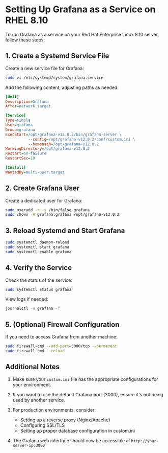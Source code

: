 # Setting Up Grafana as a Service on RHEL 8.10

To run Grafana as a service on your Red Hat Enterprise Linux 8.10 server, follow these steps:

## 1. Create a Systemd Service File

Create a new service file for Grafana:

```bash
sudo vi /etc/systemd/system/grafana.service
```

Add the following content, adjusting paths as needed:

```ini
[Unit]
Description=Grafana
After=network.target

[Service]
Type=simple
User=grafana
Group=grafana
ExecStart=/opt/grafana-v12.0.2/bin/grafana-server \
          --config=/opt/grafana-v12.0.2/conf/custom.ini \
          --homepath=/opt/grafana-v12.0.2
WorkingDirectory=/opt/grafana-v12.0.2
Restart=on-failure
RestartSec=10

[Install]
WantedBy=multi-user.target
```

## 2. Create Grafana User

Create a dedicated user for Grafana:

```bash
sudo useradd -r -s /bin/false grafana
sudo chown -R grafana:grafana /opt/grafana-v12.0.2
```

## 3. Reload Systemd and Start Grafana

```bash
sudo systemctl daemon-reload
sudo systemctl start grafana
sudo systemctl enable grafana
```

## 4. Verify the Service

Check the status of the service:

```bash
sudo systemctl status grafana
```

View logs if needed:

```bash
journalctl -u grafana -f
```

## 5. (Optional) Firewall Configuration

If you need to access Grafana from another machine:

```bash
sudo firewall-cmd --add-port=3000/tcp --permanent
sudo firewall-cmd --reload
```

## Additional Notes

1. Make sure your `custom.ini` file has the appropriate configurations for your environment.

2. If you want to use the default Grafana port (3000), ensure it's not being used by another service.

3. For production environments, consider:
   - Setting up a reverse proxy (Nginx/Apache)
   - Configuring SSL/TLS
   - Setting up proper database configuration in custom.ini

4. The Grafana web interface should now be accessible at `http://your-server-ip:3000`
